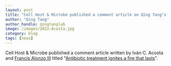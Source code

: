 ```yaml
---
layout: post
title: "Cell Host & Microbe published a comment article on Qing Tang’s recent publication"
author: "Qing Tang"
author_handle: qingtanglab
image: /images/2022-Acosta.jpg
category: blog
tags: [news]
---
```


Cell Host & Microbe published a comment article written by Iván C. Acosta and [Francis Alonzo III] titled "[Antibiotic treatment ignites a fire that lasts]". 




[Antibiotic treatment ignites a fire that lasts]: https://www.sciencedirect.com/science/article/pii/S1931312822003067?via%3Dihub
[Francis Alonzo III]: https://ssom.luc.edu/microbio/people/faculty/francisalonzophd/
